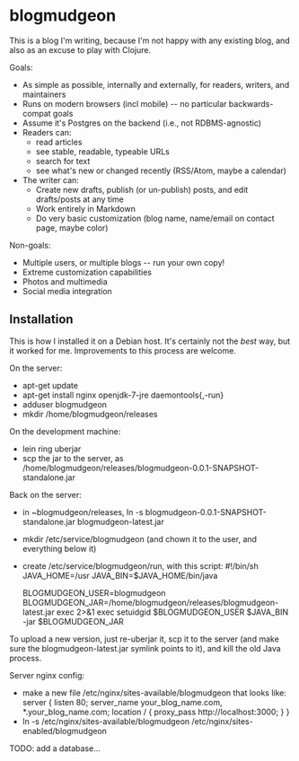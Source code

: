 blogmudgeon
===========

This is a blog I'm writing, because I'm not happy with any existing
blog, and also as an excuse to play with Clojure.

Goals:
- As simple as possible, internally and externally, for readers, writers, and maintainers
- Runs on modern browsers (incl mobile) -- no particular backwards-compat goals
- Assume it's Postgres on the backend (i.e., not RDBMS-agnostic)
- Readers can:
  - read articles
  - see stable, readable, typeable URLs
  - search for text
  - see what's new or changed recently (RSS/Atom, maybe a calendar)
- The writer can:
  - Create new drafts, publish (or un-publish) posts, and edit drafts/posts at any time
  - Work entirely in Markdown
  - Do very basic customization (blog name, name/email on contact page, maybe color)

Non-goals:
- Multiple users, or multiple blogs -- run your own copy!
- Extreme customization capabilities
- Photos and multimedia
- Social media integration


Installation
------------

This is how I installed it on a Debian host.  It's certainly not the
*best* way, but it worked for me.  Improvements to this process are
welcome.

On the server:
- apt-get update
- apt-get install nginx openjdk-7-jre daemontools{,-run}
- adduser blogmudgeon
- mkdir /home/blogmudgeon/releases

On the development machine:
- lein ring uberjar
- scp the jar to the server, as /home/blogmudgeon/releases/blogmudgeon-0.0.1-SNAPSHOT-standalone.jar

Back on the server:
- in ~blogmudgeon/releases, ln -s blogmudgeon-0.0.1-SNAPSHOT-standalone.jar blogmudgeon-latest.jar
- mkdir /etc/service/blogmudgeon (and chown it to the user, and everything below it)
- create /etc/service/blogmudgeon/run, with this script:
    #!/bin/sh
    JAVA_HOME=/usr
    JAVA_BIN=$JAVA_HOME/bin/java

    BLOGMUDGEON_USER=blogmudgeon
    BLOGMUDGEON_JAR=/home/blogmudgeon/releases/blogmudgeon-latest.jar
    exec 2>&1
    exec setuidgid $BLOGMUDGEON_USER $JAVA_BIN -jar $BLOGMUDGEON_JAR

To upload a new version, just re-uberjar it, scp it to the server (and
make sure the blogmudgeon-latest.jar symlink points to it), and kill
the old Java process.

Server nginx config:
- make a new file /etc/nginx/sites-available/blogmudgeon that looks like:
    server {
        listen 80;
        server_name your_blog_name.com, *.your_blog_name.com;
        location / {
            proxy_pass http://localhost:3000;
        }
    }
- ln -s /etc/nginx/sites-available/blogmudgeon /etc/nginx/sites-enabled/blogmudgeon

TODO: add a database...
